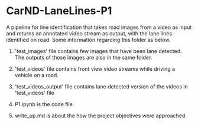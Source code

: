 # CarND-LaneLines-P1

A pipeline for line identification that takes road images from a video as input and returns an annotated video stream as output, with the lane lines identified on road. Some information regarding this folder as below.

1) 'test_images' file contains few images that have been lane detected. The outputs of those images are also in the same folder.

2) 'test_videos' file contains front view video streams while driving a vehicle on a road.

3) 'test_videos_output' file contains lane detected version of the videos in 'test_videos' file

4) P1.ipynb is the code file

5) write_up.md is about the how the project objectives were approached.
